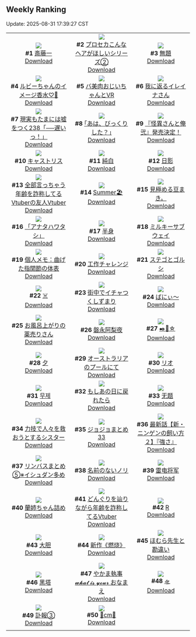 ## Weekly Ranking
Update: 2025-08-31 17:39:27 CST

|      |      |      |
| :----: | :----: | :----: |
| ![](https://i.pixiv.re/c/240x480/img-master/img/2025/08/24/00/00/16/134248262_p0_master1200.jpg)<br>**#1** [斎藤一](https://www.pixiv.net/artworks/134248262)<br>[Download](https://i.pixiv.re/img-original/img/2025/08/24/00/00/16/134248262_p0.jpg) | ![](https://i.pixiv.re/c/240x480/img-master/img/2025/08/25/00/01/11/134292987_p0_master1200.jpg)<br>**#2** [プロセカこんなヘアがほしいシリーズ②](https://www.pixiv.net/artworks/134292987)<br>[Download](https://i.pixiv.re/img-original/img/2025/08/25/00/01/11/134292987_p0.jpg) | ![](https://i.pixiv.re/c/240x480/img-master/img/2025/08/25/18/19/27/134316046_p0_master1200.jpg)<br>**#3** [無題](https://www.pixiv.net/artworks/134316046)<br>[Download](https://i.pixiv.re/img-original/img/2025/08/25/18/19/27/134316046_p0.jpg) |
| ![](https://i.pixiv.re/c/240x480/img-master/img/2025/08/25/21/59/34/134324704_p0_master1200.jpg)<br>**#4** [ルビーちゃんのイメージ香水♡🍒](https://www.pixiv.net/artworks/134324704)<br>[Download](https://i.pixiv.re/img-original/img/2025/08/25/21/59/34/134324704_p0.jpg) | ![](https://i.pixiv.re/c/240x480/img-master/img/2025/08/25/00/21/33/134294147_p0_master1200.jpg)<br>**#5** [バ美肉おじいちゃんとVR](https://www.pixiv.net/artworks/134294147)<br>[Download](https://i.pixiv.re/img-original/img/2025/08/25/00/21/33/134294147_p0.jpg) | ![](https://i.pixiv.re/c/240x480/img-master/img/2025/08/24/00/02/35/134248698_p0_master1200.jpg)<br>**#6** [我に返るイレイナさん](https://www.pixiv.net/artworks/134248698)<br>[Download](https://i.pixiv.re/img-original/img/2025/08/24/00/02/35/134248698_p0.png) |
| ![](https://i.pixiv.re/c/240x480/img-master/img/2025/08/24/18/00/38/134275827_p0_master1200.jpg)<br>**#7** [現実もたまには嘘をつく238「──遅いっ！」](https://www.pixiv.net/artworks/134275827)<br>[Download](https://i.pixiv.re/img-original/img/2025/08/24/18/00/38/134275827_p0.jpg) | ![](https://i.pixiv.re/c/240x480/img-master/img/2025/08/25/17/11/58/134313943_p0_master1200.jpg)<br>**#8** [｢あは、びっくりした？｣](https://www.pixiv.net/artworks/134313943)<br>[Download](https://i.pixiv.re/img-original/img/2025/08/25/17/11/58/134313943_p0.jpg) | ![](https://i.pixiv.re/c/240x480/img-master/img/2025/08/25/21/43/39/134323943_p0_master1200.jpg)<br>**#9** [『怪異さんと俺 弐』発売決定！](https://www.pixiv.net/artworks/134323943)<br>[Download](https://i.pixiv.re/img-original/img/2025/08/25/21/43/39/134323943_p0.jpg) |
| ![](https://i.pixiv.re/c/240x480/img-master/img/2025/08/25/00/06/37/134293393_p0_master1200.jpg)<br>**#10** [キャストリス](https://www.pixiv.net/artworks/134293393)<br>[Download](https://i.pixiv.re/img-original/img/2025/08/25/00/06/37/134293393_p0.jpg) | ![](https://i.pixiv.re/c/240x480/img-master/img/2025/08/25/00/00/14/134292725_p0_master1200.jpg)<br>**#11** [純白](https://www.pixiv.net/artworks/134292725)<br>[Download](https://i.pixiv.re/img-original/img/2025/08/25/00/00/14/134292725_p0.png) | ![](https://i.pixiv.re/c/240x480/img-master/img/2025/08/25/00/17/53/134293976_p0_master1200.jpg)<br>**#12** [日影](https://www.pixiv.net/artworks/134293976)<br>[Download](https://i.pixiv.re/img-original/img/2025/08/25/00/17/53/134293976_p0.png) |
| ![](https://i.pixiv.re/c/240x480/img-master/img/2025/08/25/21/19/22/134322857_p0_master1200.jpg)<br>**#13** [全部言っちゃう年齢を詐称してるVtuberの友人Vtuber](https://www.pixiv.net/artworks/134322857)<br>[Download](https://i.pixiv.re/img-original/img/2025/08/25/21/19/22/134322857_p0.png) | ![](https://i.pixiv.re/c/240x480/img-master/img/2025/08/24/00/33/51/134250195_p0_master1200.jpg)<br>**#14** [Summer🏖️](https://www.pixiv.net/artworks/134250195)<br>[Download](https://i.pixiv.re/img-original/img/2025/08/24/00/33/51/134250195_p0.jpg) | ![](https://i.pixiv.re/c/240x480/img-master/img/2025/08/28/02/03/48/134298905_p0_master1200.jpg)<br>**#15** [見極める豆まき。](https://www.pixiv.net/artworks/134298905)<br>[Download](https://i.pixiv.re/img-original/img/2025/08/28/02/03/48/134298905_p0.jpg) |
| ![](https://i.pixiv.re/c/240x480/img-master/img/2025/08/26/00/00/11/134330335_p0_master1200.jpg)<br>**#16** [「アナタハワタシ」](https://www.pixiv.net/artworks/134330335)<br>[Download](https://i.pixiv.re/img-original/img/2025/08/26/00/00/11/134330335_p0.jpg) | ![](https://i.pixiv.re/c/240x480/img-master/img/2025/08/25/18/31/42/134316460_p0_master1200.jpg)<br>**#17** [半身](https://www.pixiv.net/artworks/134316460)<br>[Download](https://i.pixiv.re/img-original/img/2025/08/25/18/31/42/134316460_p0.png) | ![](https://i.pixiv.re/c/240x480/img-master/img/2025/08/26/19/34/35/134355302_p0_master1200.jpg)<br>**#18** [ミルキーサブウェイ](https://www.pixiv.net/artworks/134355302)<br>[Download](https://i.pixiv.re/img-original/img/2025/08/26/19/34/35/134355302_p0.jpg) |
| ![](https://i.pixiv.re/c/240x480/img-master/img/2025/08/26/06/00/09/134338495_p0_master1200.jpg)<br>**#19** [個人メモ：曲げた指関節の体表](https://www.pixiv.net/artworks/134338495)<br>[Download](https://i.pixiv.re/img-original/img/2025/08/26/06/00/09/134338495_p0.jpg) | ![](https://i.pixiv.re/c/240x480/img-master/img/2025/08/25/12/05/25/134307581_p0_master1200.jpg)<br>**#20** [工作チャレンジ](https://www.pixiv.net/artworks/134307581)<br>[Download](https://i.pixiv.re/img-original/img/2025/08/25/12/05/25/134307581_p0.png) | ![](https://i.pixiv.re/c/240x480/img-master/img/2025/08/25/18/10/43/134315830_p0_master1200.jpg)<br>**#21** [ステゴとゴルシ](https://www.pixiv.net/artworks/134315830)<br>[Download](https://i.pixiv.re/img-original/img/2025/08/25/18/10/43/134315830_p0.png) |
| ![](https://i.pixiv.re/c/240x480/img-master/img/2025/08/25/01/09/42/134295951_p0_master1200.jpg)<br>**#22** [☠️](https://www.pixiv.net/artworks/134295951)<br>[Download](https://i.pixiv.re/img-original/img/2025/08/25/01/09/42/134295951_p0.jpg) | ![](https://i.pixiv.re/c/240x480/img-master/img/2025/08/24/16/53/24/134273337_p0_master1200.jpg)<br>**#23** [街中でイチャつくしずまり](https://www.pixiv.net/artworks/134273337)<br>[Download](https://i.pixiv.re/img-original/img/2025/08/24/16/53/24/134273337_p0.jpg) | ![](https://i.pixiv.re/c/240x480/img-master/img/2025/08/25/03/15/17/134298947_p0_master1200.jpg)<br>**#24** [ばにぃ～](https://www.pixiv.net/artworks/134298947)<br>[Download](https://i.pixiv.re/img-original/img/2025/08/25/03/15/17/134298947_p0.jpg) |
| ![](https://i.pixiv.re/c/240x480/img-master/img/2025/08/25/00/00/44/134292899_p0_master1200.jpg)<br>**#25** [お風呂上がりの薬売りさん](https://www.pixiv.net/artworks/134292899)<br>[Download](https://i.pixiv.re/img-original/img/2025/08/25/00/00/44/134292899_p0.jpg) | ![](https://i.pixiv.re/c/240x480/img-master/img/2025/08/25/18/11/10/134315846_p0_master1200.jpg)<br>**#26** [磐永阿梨夜](https://www.pixiv.net/artworks/134315846)<br>[Download](https://i.pixiv.re/img-original/img/2025/08/25/18/11/10/134315846_p0.jpg) | ![](https://i.pixiv.re/c/240x480/img-master/img/2025/08/25/23/17/01/134328463_p0_master1200.jpg)<br>**#27** [✒️🍬☆](https://www.pixiv.net/artworks/134328463)<br>[Download](https://i.pixiv.re/img-original/img/2025/08/25/23/17/01/134328463_p0.png) |
| ![](https://i.pixiv.re/c/240x480/img-master/img/2025/08/24/12/28/20/134265543_p0_master1200.jpg)<br>**#28** [夕](https://www.pixiv.net/artworks/134265543)<br>[Download](https://i.pixiv.re/img-original/img/2025/08/24/12/28/20/134265543_p0.jpg) | ![](https://i.pixiv.re/c/240x480/img-master/img/2025/08/25/10/46/12/134305954_p0_master1200.jpg)<br>**#29** [オーストラリアのプールにて](https://www.pixiv.net/artworks/134305954)<br>[Download](https://i.pixiv.re/img-original/img/2025/08/25/10/46/12/134305954_p0.jpg) | ![](https://i.pixiv.re/c/240x480/img-master/img/2025/08/25/00/46/28/134295143_p0_master1200.jpg)<br>**#30** [リオ](https://www.pixiv.net/artworks/134295143)<br>[Download](https://i.pixiv.re/img-original/img/2025/08/25/00/46/28/134295143_p0.png) |
| ![](https://i.pixiv.re/c/240x480/img-master/img/2025/08/25/01/05/02/134295809_p0_master1200.jpg)<br>**#31** [무제](https://www.pixiv.net/artworks/134295809)<br>[Download](https://i.pixiv.re/img-original/img/2025/08/25/01/05/02/134295809_p0.png) | ![](https://i.pixiv.re/c/240x480/img-master/img/2025/08/25/18/36/08/134316581_p0_master1200.jpg)<br>**#32** [もしあの日に戻れたら](https://www.pixiv.net/artworks/134316581)<br>[Download](https://i.pixiv.re/img-original/img/2025/08/25/18/36/08/134316581_p0.jpg) | ![](https://i.pixiv.re/c/240x480/img-master/img/2025/08/25/13/18/04/134309111_p0_master1200.jpg)<br>**#33** [无题](https://www.pixiv.net/artworks/134309111)<br>[Download](https://i.pixiv.re/img-original/img/2025/08/25/13/18/04/134309111_p0.jpg) |
| ![](https://i.pixiv.re/c/240x480/img-master/img/2025/08/24/19/14/57/134278925_p0_master1200.jpg)<br>**#34** [力技で人々を救おうとするシスター](https://www.pixiv.net/artworks/134278925)<br>[Download](https://i.pixiv.re/img-original/img/2025/08/24/19/14/57/134278925_p0.jpg) | ![](https://i.pixiv.re/c/240x480/img-master/img/2025/08/25/19/14/05/134317888_p0_master1200.jpg)<br>**#35** [ジョジョまとめ33](https://www.pixiv.net/artworks/134317888)<br>[Download](https://i.pixiv.re/img-original/img/2025/08/25/19/14/05/134317888_p0.jpg) | ![](https://i.pixiv.re/c/240x480/img-master/img/2025/08/25/18/24/10/134316172_p0_master1200.jpg)<br>**#36** [最新話【新・ニンゲンの飼い方２】『強さ』](https://www.pixiv.net/artworks/134316172)<br>[Download](https://i.pixiv.re/img-original/img/2025/08/25/18/24/10/134316172_p0.png) |
| ![](https://i.pixiv.re/c/240x480/img-master/img/2025/08/25/17/32/24/134314462_p0_master1200.jpg)<br>**#37** [リンバスまとめ⑤※イシュダン多め](https://www.pixiv.net/artworks/134314462)<br>[Download](https://i.pixiv.re/img-original/img/2025/08/25/17/32/24/134314462_p0.jpg) | ![](https://i.pixiv.re/c/240x480/img-master/img/2025/08/25/22/31/58/134326386_p0_master1200.jpg)<br>**#38** [名前のないノリ](https://www.pixiv.net/artworks/134326386)<br>[Download](https://i.pixiv.re/img-original/img/2025/08/25/22/31/58/134326386_p0.jpg) | ![](https://i.pixiv.re/c/240x480/img-master/img/2025/08/24/00/54/46/134251007_p0_master1200.jpg)<br>**#39** [雷电将军](https://www.pixiv.net/artworks/134251007)<br>[Download](https://i.pixiv.re/img-original/img/2025/08/24/00/54/46/134251007_p0.jpg) |
| ![](https://i.pixiv.re/c/240x480/img-master/img/2025/08/25/18/55/30/134317145_p0_master1200.jpg)<br>**#40** [蘭姉ちゃん詰め](https://www.pixiv.net/artworks/134317145)<br>[Download](https://i.pixiv.re/img-original/img/2025/08/25/18/55/30/134317145_p0.jpg) | ![](https://i.pixiv.re/c/240x480/img-master/img/2025/08/24/21/03/47/134284010_p0_master1200.jpg)<br>**#41** [どんぐりを辿りながら年齢を詐称してるVtuber](https://www.pixiv.net/artworks/134284010)<br>[Download](https://i.pixiv.re/img-original/img/2025/08/24/21/03/47/134284010_p0.png) | ![](https://i.pixiv.re/c/240x480/img-master/img/2025/08/25/21/08/15/134322426_p0_master1200.jpg)<br>**#42** [R](https://www.pixiv.net/artworks/134322426)<br>[Download](https://i.pixiv.re/img-original/img/2025/08/25/21/08/15/134322426_p0.jpg) |
| ![](https://i.pixiv.re/c/240x480/img-master/img/2025/08/24/13/19/38/134267018_p0_master1200.jpg)<br>**#43** [大胆](https://www.pixiv.net/artworks/134267018)<br>[Download](https://i.pixiv.re/img-original/img/2025/08/24/13/19/38/134267018_p0.png) | ![](https://i.pixiv.re/c/240x480/img-master/img/2025/08/25/01/57/07/134297330_p0_master1200.jpg)<br>**#44** [新作《燃烧》](https://www.pixiv.net/artworks/134297330)<br>[Download](https://i.pixiv.re/img-original/img/2025/08/25/01/57/07/134297330_p0.jpg) | ![](https://i.pixiv.re/c/240x480/img-master/img/2025/08/24/11/52/19/134264296_p0_master1200.jpg)<br>**#45** [ほむら先生と勘違い](https://www.pixiv.net/artworks/134264296)<br>[Download](https://i.pixiv.re/img-original/img/2025/08/24/11/52/19/134264296_p0.png) |
| ![](https://i.pixiv.re/c/240x480/img-master/img/2025/08/25/09/00/04/134304155_p0_master1200.jpg)<br>**#46** [黑塔](https://www.pixiv.net/artworks/134304155)<br>[Download](https://i.pixiv.re/img-original/img/2025/08/25/09/00/04/134304155_p0.png) | ![](https://i.pixiv.re/c/240x480/img-master/img/2025/08/25/00/52/45/134295364_p0_master1200.jpg)<br>**#47** [やかま執事 𝔀𝓱𝓪𝓽 𝓲𝓼 𝔂𝓸𝓾𝓻 おなまえ](https://www.pixiv.net/artworks/134295364)<br>[Download](https://i.pixiv.re/img-original/img/2025/08/25/00/52/45/134295364_p0.jpg) | ![](https://i.pixiv.re/c/240x480/img-master/img/2025/08/24/20/35/21/134282515_p0_master1200.jpg)<br>**#48** [🛸](https://www.pixiv.net/artworks/134282515)<br>[Download](https://i.pixiv.re/img-original/img/2025/08/24/20/35/21/134282515_p0.jpg) |
| ![](https://i.pixiv.re/c/240x480/img-master/img/2025/08/25/17/07/59/134313863_p0_master1200.jpg)<br>**#49** [訃報③](https://www.pixiv.net/artworks/134313863)<br>[Download](https://i.pixiv.re/img-original/img/2025/08/25/17/07/59/134313863_p0.jpg) | ![](https://i.pixiv.re/c/240x480/img-master/img/2025/08/25/20/21/23/134320335_p0_master1200.jpg)<br>**#50** [🩷cm💜](https://www.pixiv.net/artworks/134320335)<br>[Download](https://i.pixiv.re/img-original/img/2025/08/25/20/21/23/134320335_p0.png) |
|      |
